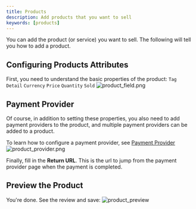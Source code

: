 ```yaml
---
title: Products
description: Add products that you want to sell
keywords: [products]
---
```


You can add the product (or service) you want to sell. The following will tell you how to add a product.

## Configuring Products Attributes
First, you need to understand the basic properties of the product:
`Tag`
`Detail`
`Currency`
`Price`
`Quantity`
`Sold`
![product_field.png](/img/products/product_field.png)

## Payment Provider
Of course, in addition to setting these properties, you also need to add payment providers to the product,
and multiple payment providers can be added to a product.

To learn how to configure a payment provider, see [Payment Provider](/docs/provider/payment/Alipay)
![product_provider.png](/img/products/product_provider.png)

Finally, fill in the **Return URL**. This is the url to jump from the payment provider page when the payment
is completed.

## Preview the Product
You're done. See the review and save:
![product_preview](/img/products/product_preview.png)



